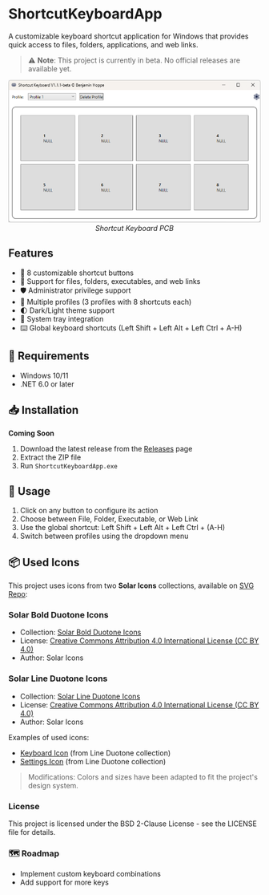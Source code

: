 ﻿# ShortcutKeyboardApp

A customizable keyboard shortcut application for Windows that provides quick access to files, folders, applications, and web links.

> ⚠️ **Note**: This project is currently in beta. No official releases are available yet.

<p align="center">
  <img src="01_Pictures/Shortcut_Keyboard_App.png" width="600">
  <br>
  <em>Shortcut Keyboard PCB</em>
</p>

## Features

- 🔢 8 customizable shortcut buttons
- 📁 Support for files, folders, executables, and web links
- 🛡️ Administrator privilege support
- 👥 Multiple profiles (3 profiles with 8 shortcuts each)
- 🌓 Dark/Light theme support
- 🔽 System tray integration
- ⌨️ Global keyboard shortcuts (Left Shift + Left Alt + Left Ctrl + A-H)

## 🔧 Requirements

- Windows 10/11
- .NET 6.0 or later

## 📥 Installation
**Coming Soon**
1. Download the latest release from the [Releases](https://github.com/USERNAME/ShortcutKeyboardApp/releases) page
2. Extract the ZIP file
3. Run `ShortcutKeyboardApp.exe`

## 🚀 Usage

1. Click on any button to configure its action
2. Choose between File, Folder, Executable, or Web Link
3. Use the global shortcut: Left Shift + Left Alt + Left Ctrl + (A-H)
4. Switch between profiles using the dropdown menu


## 📦 Used Icons
This project uses icons from two **Solar Icons** collections, available on [SVG Repo](https://www.svgrepo.com):

### Solar Bold Duotone Icons
- Collection: [Solar Bold Duotone Icons](https://www.svgrepo.com/collection/solar-bold-duotone-icons/)
- License: [Creative Commons Attribution 4.0 International License (CC BY 4.0)](https://creativecommons.org/licenses/by/4.0/)
- Author: Solar Icons

### Solar Line Duotone Icons  
- Collection: [Solar Line Duotone Icons](https://www.svgrepo.com/collection/solar-line-duotone-icons/)
- License: [Creative Commons Attribution 4.0 International License (CC BY 4.0)](https://creativecommons.org/licenses/by/4.0/)
- Author: Solar Icons

Examples of used icons:
- [Keyboard Icon](https://www.svgrepo.com/svg/527155/keyboard) (from Line Duotone collection)
- [Settings Icon](https://www.svgrepo.com/svg/527439/settings) (from Line Duotone collection)
> Modifications: Colors and sizes have been adapted to fit the project's design system.

### License
This project is licensed under the BSD 2-Clause License - see the LICENSE file for details.

### 🗺️ Roadmap
- Implement custom keyboard combinations
- Add support for more keys 
